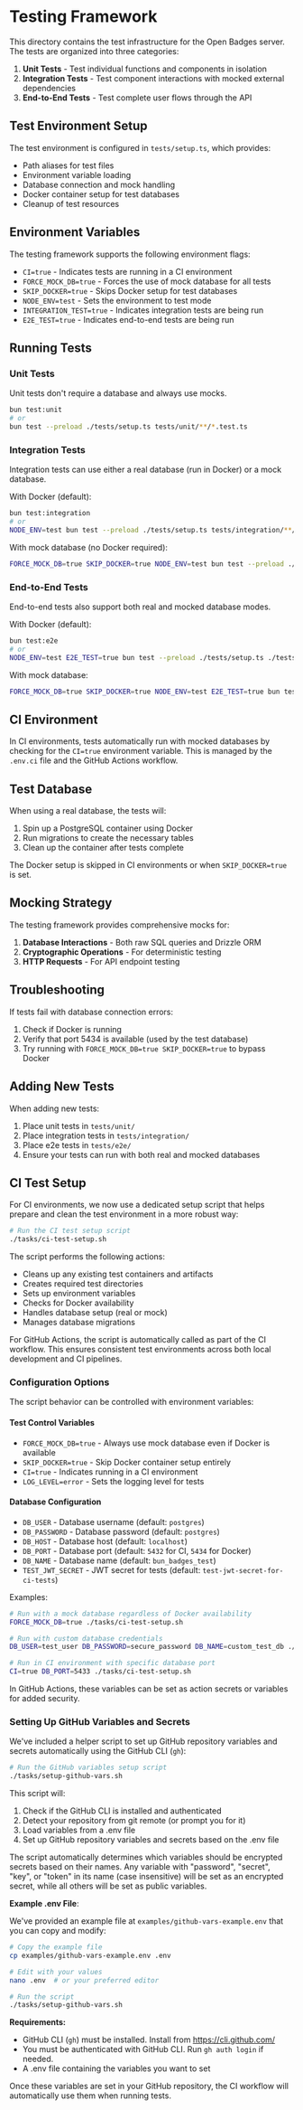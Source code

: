 # Testing Framework

This directory contains the test infrastructure for the Open Badges server. The tests are organized into three categories:

1. **Unit Tests** - Test individual functions and components in isolation
2. **Integration Tests** - Test component interactions with mocked external dependencies
3. **End-to-End Tests** - Test complete user flows through the API

## Test Environment Setup

The test environment is configured in `tests/setup.ts`, which provides:

- Path aliases for test files
- Environment variable loading
- Database connection and mock handling
- Docker container setup for test databases
- Cleanup of test resources

## Environment Variables

The testing framework supports the following environment flags:

- `CI=true` - Indicates tests are running in a CI environment
- `FORCE_MOCK_DB=true` - Forces the use of mock database for all tests
- `SKIP_DOCKER=true` - Skips Docker setup for test databases
- `NODE_ENV=test` - Sets the environment to test mode
- `INTEGRATION_TEST=true` - Indicates integration tests are being run
- `E2E_TEST=true` - Indicates end-to-end tests are being run

## Running Tests

### Unit Tests

Unit tests don't require a database and always use mocks.

```bash
bun test:unit
# or
bun test --preload ./tests/setup.ts tests/unit/**/*.test.ts
```

### Integration Tests

Integration tests can use either a real database (run in Docker) or a mock database.

With Docker (default):
```bash
bun test:integration
# or
NODE_ENV=test bun test --preload ./tests/setup.ts tests/integration/**/*.test.ts
```

With mock database (no Docker required):
```bash
FORCE_MOCK_DB=true SKIP_DOCKER=true NODE_ENV=test bun test --preload ./tests/setup.ts tests/integration/**/*.test.ts
```

### End-to-End Tests

End-to-end tests also support both real and mocked database modes.

With Docker (default):
```bash
bun test:e2e
# or
NODE_ENV=test E2E_TEST=true bun test --preload ./tests/setup.ts ./tests/e2e/index.ts
```

With mock database:
```bash
FORCE_MOCK_DB=true SKIP_DOCKER=true NODE_ENV=test E2E_TEST=true bun test --preload ./tests/setup.ts ./tests/e2e/index.ts
```

## CI Environment

In CI environments, tests automatically run with mocked databases by checking for the `CI=true` environment variable. This is managed by the `.env.ci` file and the GitHub Actions workflow.

## Test Database

When using a real database, the tests will:

1. Spin up a PostgreSQL container using Docker
2. Run migrations to create the necessary tables
3. Clean up the container after tests complete

The Docker setup is skipped in CI environments or when `SKIP_DOCKER=true` is set.

## Mocking Strategy

The testing framework provides comprehensive mocks for:

1. **Database Interactions** - Both raw SQL queries and Drizzle ORM
2. **Cryptographic Operations** - For deterministic testing
3. **HTTP Requests** - For API endpoint testing

## Troubleshooting

If tests fail with database connection errors:

1. Check if Docker is running
2. Verify that port 5434 is available (used by the test database)
3. Try running with `FORCE_MOCK_DB=true SKIP_DOCKER=true` to bypass Docker

## Adding New Tests

When adding new tests:

1. Place unit tests in `tests/unit/`
2. Place integration tests in `tests/integration/`
3. Place e2e tests in `tests/e2e/`
4. Ensure your tests can run with both real and mocked databases

## CI Test Setup

For CI environments, we now use a dedicated setup script that helps prepare and clean the test environment in a more robust way:

```bash
# Run the CI test setup script
./tasks/ci-test-setup.sh
```

The script performs the following actions:
- Cleans up any existing test containers and artifacts
- Creates required test directories
- Sets up environment variables
- Checks for Docker availability
- Handles database setup (real or mock)
- Manages database migrations

For GitHub Actions, the script is automatically called as part of the CI workflow. This ensures consistent test environments across both local development and CI pipelines.

### Configuration Options

The script behavior can be controlled with environment variables:

#### Test Control Variables
- `FORCE_MOCK_DB=true` - Always use mock database even if Docker is available
- `SKIP_DOCKER=true` - Skip Docker container setup entirely
- `CI=true` - Indicates running in a CI environment
- `LOG_LEVEL=error` - Sets the logging level for tests

#### Database Configuration
- `DB_USER` - Database username (default: `postgres`)
- `DB_PASSWORD` - Database password (default: `postgres`)
- `DB_HOST` - Database host (default: `localhost`)
- `DB_PORT` - Database port (default: `5432` for CI, `5434` for Docker)
- `DB_NAME` - Database name (default: `bun_badges_test`)
- `TEST_JWT_SECRET` - JWT secret for tests (default: `test-jwt-secret-for-ci-tests`)

Examples:

```bash
# Run with a mock database regardless of Docker availability
FORCE_MOCK_DB=true ./tasks/ci-test-setup.sh

# Run with custom database credentials
DB_USER=test_user DB_PASSWORD=secure_password DB_NAME=custom_test_db ./tasks/ci-test-setup.sh

# Run in CI environment with specific database port
CI=true DB_PORT=5433 ./tasks/ci-test-setup.sh
```

In GitHub Actions, these variables can be set as action secrets or variables for added security. 

### Setting Up GitHub Variables and Secrets

We've included a helper script to set up GitHub repository variables and secrets automatically using the GitHub CLI (`gh`):

```bash
# Run the GitHub variables setup script
./tasks/setup-github-vars.sh
```

This script will:
1. Check if the GitHub CLI is installed and authenticated
2. Detect your repository from git remote (or prompt you for it)
3. Load variables from a .env file
4. Set up GitHub repository variables and secrets based on the .env file

The script automatically determines which variables should be encrypted secrets based on their names. Any variable with "password", "secret", "key", or "token" in its name (case insensitive) will be set as an encrypted secret, while all others will be set as public variables.

**Example .env File**:

We've provided an example file at `examples/github-vars-example.env` that you can copy and modify:

```bash
# Copy the example file
cp examples/github-vars-example.env .env

# Edit with your values
nano .env  # or your preferred editor

# Run the script
./tasks/setup-github-vars.sh
```

**Requirements:**
- GitHub CLI (`gh`) must be installed. Install from https://cli.github.com/
- You must be authenticated with GitHub CLI. Run `gh auth login` if needed.
- A .env file containing the variables you want to set

Once these variables are set in your GitHub repository, the CI workflow will automatically use them when running tests. 